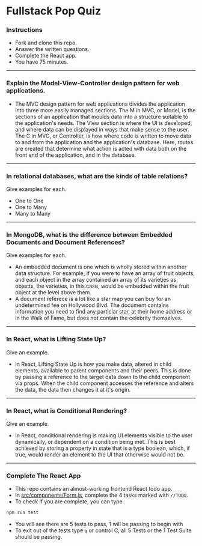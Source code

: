 # Fullstack Pop Quiz

### Instructions
- Fork and clone this repo.
- Answer the written questions.
- Complete the React app.
- You have 75 minutes.

---

### Explain the Model-View-Controller design pattern for web applications.
- The MVC design pattern for web applications divides the application into three more easily managed sections. The M in MVC, or Model, is the sections of an application that moulds data into a structure suitable to the application's needs. The View section is where the UI is developed, and where data can be displayed in ways that make sense to the user. The C in MVC, or Controller, is how where code is written to move data to and from the application and the application's database. Here, routes are created that determine what action is acted with data both on the front end of the application, and in the database.
---

### In relational databases, what are the kinds of table relations? 
Give examples for each.
- One to One
- One to Many
- Many to Many
---
### In MongoDB, what is the difference between Embedded Documents and Document References? 
Give examples for each.
- An embedded document is one which is wholly stored within another data structure. For example, if you were to have an array of fruit objects, and each object in the array contained an array of its varieties as objects, the varieties, in this case, would be embedded within the fruit object at the level above them.
- A document referece is a lot like a star map you can buy for an undetermined fee on Hollywood Blvd. The document contains information you need to find any particlar star, at their home address or in the Walk of Fame, but does not contain the celebrity themselves. 
---

### In React, what is Lifting State Up? 
Give an example.
- In React, Lifting State Up is how you make data, altered in child elements, available to parent components and their peers. This is done by passing a reference to the target data down to the child component via props. When the child component accesses the reference and alters the data, the data then changes it at it's origin.
---

### In React, what is Conditional Rendering?
Give an example.
- In React, conditional rendering is making UI elements visible to the user dynamically, or dependent on a condition being met. This is best achieved by storing a property in state that is a type boolean, which, if true, would render an element to the UI that otherwise would not be.
---

### Complete The React App

- This repo contains an almost-working frontend React todo app.
- In [src/components/Form.js](src/components/Form.js), complete the 4 tasks marked with `//TODO`.
- To check if you are complete, you can type
```bash
npm run test
```
- You will see there are 5 tests to pass, 1 will be passing to begin with
- To exit out of the tests type `q` or control C, all 5 Tests or the 1 Test Suite should be passing.
